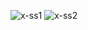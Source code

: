 ![x-ss1](https://github.com/Dilan-Mazlum/X/assets/73706556/0f4b04d5-65d6-4221-804e-e89a7f5b0519)
![x-ss2](https://github.com/Dilan-Mazlum/X/assets/73706556/1cc5e089-6fb7-4d6e-b5be-72b8a8236f63)
